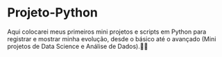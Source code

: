 # Projeto-Python
Aqui colocarei meus primeiros mini projetos e scripts em Python para registrar e mostrar minha evolução, desde o básico até o avançado (Mini projetos de Data Science e Análise de Dados).💫💫
